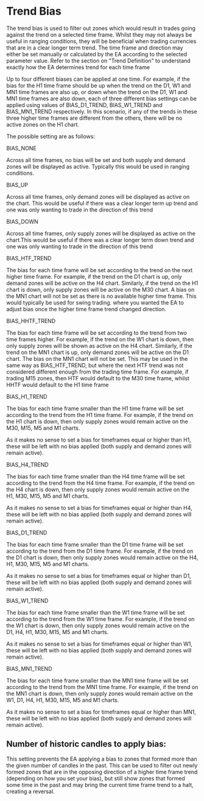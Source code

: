 # Trend Bias

The trend bias is used to filter out zones which would result in trades going against the trend on a selected time frame. Whilst they may not always be useful in ranging conditions, they will be beneficial when trading currencies that are in a clear longer term trend. The time frame and direction may either be set manually or calculated by the EA according to the selected parameter value. Refer to the section on "Trend Definition" to understand exactly how the EA determines trend for each time frame

Up to four different biases can be applied at one time. For example, if the bias for the H1 time frame should be up when the trend on the D1, W1 and MN1 time frames are also up, or down when the trend on the D1, W1 and MN1 time frames are also down, each of three different bias settings can be applied using values of BIAS\_D1\_TREND, BIAS\_W1\_TREND and BIAS\_MN1\_TREND respectively. In this scenario, if any of the trends in these three higher time frames are different from the others, there will be no active zones on the H1 chart.

The possible setting are as follows:

BIAS\_NONE

Across all time frames, no bias will be set and both supply and demand zones will be displayed as active. Typically this would be used in ranging conditions.

BIAS\_UP

Across all time frames, only demand zones will be displayed as active on the chart. This would be useful if there was a clear longer term up trend and one was only wanting to trade in the direction of this trend

BIAS\_DOWN

Across all time frames, only supply zones will be displayed as active on the chart.This would be useful if there was a clear longer term down trend and one was only wanting to trade in the direction of this trend

BIAS\_HTF\_TREND

The bias for each time frame will be set according to the trend on the next higher time frame. For example, if the trend on the D1 chart is up, only demand zones will be active on the H4 chart. Similarly, if the trend on the H1 chart is down, only supply zones will be active on the M30 chart. A bias on the MN1 chart will not be set as there is no available higher time frame. This would typically be used for swing trading. where you wanted the EA to adjust bias once the higher time frame trend changed direction.

BIAS\_HHTF\_TREND

The bias for each time frame will be set according to the trend from two time frames higher. For example, if the trend on the W1 chart is down, then only supply zones will be shown as active on the H4 chart. Similarly, if the trend on the MN1 chart is up, only demand zones will be active on the D1 chart. The bias on the MN1 chart will not be set. This may be used in the same way as BIAS\_HTF\_TREND,  but where the next HTF trend was not considered different enough from the trading time frame. For example, if trading M15 zones, then HTF would default to the M30 time frame, whilst HHTF would default to the H1 time frame

BIAS\_H1\_TREND

The bias for each time frame smaller than the H1 time frame will be set according to the trend from the H1 time frame. For example, if the trend on the H1 chart is down, then only supply zones would remain active on the M30, M15, M5 and M1 charts.

As it makes no sense to set a bias for timeframes equal or higher than H1, these will be left with no bias applied \(both supply and demand zones will remain active\).

BIAS\_H4\_TREND

The bias for each time frame smaller than the H4 time frame will be set according to the trend from the H4 time frame. For example, if the trend on the H4 chart is down, then only supply zones would remain active on the H1, M30, M15, M5 and M1 charts.

As it makes no sense to set a bias for timeframes equal or higher than H4, these will be left with no bias applied \(both supply and demand zones will remain active\).

BIAS\_D1\_TREND

The bias for each time frame smaller than the D1 time frame will be set according to the trend from the D1 time frame. For example, if the trend on the D1 chart is down, then only supply zones would remain active on the H4, H1, M30, M15, M5 and M1 charts.

As it makes no sense to set a bias for timeframes equal or higher than D1, these will be left with no bias applied \(both supply and demand zones will remain active\).

BIAS\_W1\_TREND

The bias for each time frame smaller than the W1 time frame will be set according to the trend from the W1 time frame. For example, if the trend on the W1 chart is down, then only supply zones would remain active on the D1, H4, H1, M30, M15, M5 and M1 charts.

As it makes no sense to set a bias for timeframes equal or higher than W1, these will be left with no bias applied \(both supply and demand zones will remain active\).

BIAS\_MN1\_TREND

The bias for each time frame smaller than the MN1 time frame will be set according to the trend from the MN1 time frame. For example, if the trend on the MN1 chart is down, then only supply zones would remain active on the W1, D1, H4, H1, M30, M15, M5 and M1 charts.

As it makes no sense to set a bias for timeframes equal or higher than MN1, these will be left with no bias applied \(both supply and demand zones will remain active\).

## Number of historic candles to apply bias:

This setting prevents the EA applying a bias to zones that formed more than the given number of candles in the past. This can be used to filter out newly formed zones that are in the opposing direction of a higher time frame trend \(depending on how you set your bias\), but still show zones that formed some time in the past and may bring the current time frame trend to a halt, creating a reversal.

